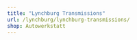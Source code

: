 ```yaml
---
title: "Lynchburg Transmissions"
url: /lynchburg/lynchburg-transmissions/
shop: Autowerkstatt
---
```

